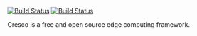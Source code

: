 [![Build Status](https://travis-ci.org/CrescoEdge/repo.svg?branch=master)](https://travis-ci.org/CrescoEdge/repo)
[![Build Status](https://sonarcloud.io/api/project_badges/measure?project=io.cresco%3Arepo&metric=alert_status)](https://sonarcloud.io/dashboard?id=io.cresco%3Arepo)

Cresco is a free and open source edge computing framework.
